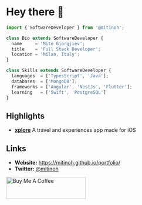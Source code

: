 # Hey there 👋

```js
import { SoftwareDeveloper } from '@mitinoh';

class Bio extends SoftwareDeveloper {
  name     = 'Mite Gjorgjiev';
  title    = 'Full Stack Developer';
  location = 'Milan, Italy';
}

class Skills extends SoftwareDeveloper {
  languages  = ['TypesScript', 'Java'];
  databases  = ['MongoDB'];
  frameworks = ['Angular', 'NestJs', 'Flutter'];
  learning   = ['Swift', 'PostgreSQL']
}
```

## Highlights

- [**xplore**](https://github.com/mitinoh/xplore) A travel and experiences app made for iOS

## Links

- **Website:** https://mitinoh.github.io/portfolio/
- **Twitter:** [@mitinoh](https://twitter.com/mitinoh)


<a href="https://www.buymeacoffee.com/mitinoh" target="_blank"><img src="https://cdn.buymeacoffee.com/buttons/v2/default-yellow.png" alt="Buy Me A Coffee" style="height: 60px !important;width: 217px !important;" ></a>
